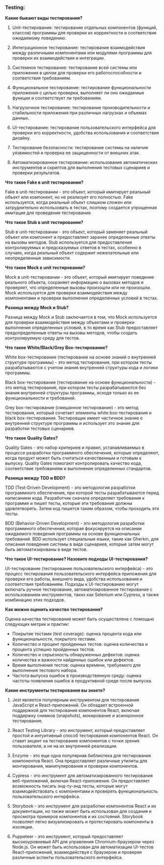 <h3>
  <span>Testing:</span>
</h3>

**Какие бывают виды тестирования?**

1. Unit-тестирование: тестирование отдельных компонентов (функций, классов) программы для проверки их корректности и соответствия ожидаемому поведению.

2. Интеграционное тестирование: тестирование взаимодействия между различными компонентами или модулями программы для проверки их взаимодействия и интеграции.

3. Системное тестирование: тестирование всей системы или приложения в целом для проверки его работоспособности и соответствия требованиям.

4. Функциональное тестирование: тестирование функциональности приложения с целью проверки, выполняет ли оно ожидаемые функции и соответствует ли требованиям.

5. Нагрузочное тестирование: тестирование производительности и стабильности приложения при различных нагрузках и объемах данных.

6. UI-тестирование: тестирование пользовательского интерфейса для проверки его корректности, удобства использования и соответствия дизайну.

7. Тестирование безопасности: тестирование системы на наличие уязвимостей и проверка ее защищенности от внешних атак.

8. Автоматизированное тестирование: использование автоматических инструментов и скриптов для выполнения тестовых сценариев и проверки результатов.

**Что такое Fake в unit тестировании?**

Fake в unit-тестировании - это объект, который имитирует реальный объект или компонент, но не реализует его полностью. Fake используется, когда реальный объект слишком сложен или затруднительно использовать в тестах, поэтому создается упрощенная имитация для проведения тестирования.

**Что такое Stub в unit тестировании?**

Stub в unit-тестировании - это объект, который заменяет реальный объект или компонент и предоставляет заранее определенные ответы на вызовы методов. Stub используется для предоставления контролируемых и предсказуемых ответов в тестах, особенно в случаях, когда реальный объект содержит нежелательные или неопределенные зависимости.

**Что такое Mock в unit тестировании?**

Mock в unit-тестировании - это объект, который имитирует поведение реального объекта, сохраняет информацию о вызовах методов и проверяет, что определенные вызовы произошли или не произошли. Mock используется для проверки взаимодействия между компонентами и проверки выполнения определенных условий в тестах.

**Разница между Mock и Stub?**

Разница между Mock и Stub заключается в том, что Mock используется для проверки взаимодействия между объектами и проверки выполнения определенных условий, в то время как Stub предоставляет предопределенные ответы на вызовы методов, чтобы создать контролируемую среду для тестов.

**Что такое White/Black/Grey Box-тестирование?**

White box-тестирование (тестирование на основе знаний о внутренней структуре программы) - это метод тестирования, при котором тесты разрабатываются с учетом знания внутренней структуры кода и логики программы.

Black box-тестирование (тестирование на основе функциональности) - это метод тестирования, при котором тесты разрабатываются без знания внутренней структуры программы, исходя только из ее функциональности и требований.

Grey box-тестирование (смешанное тестирование) - это метод тестирования, который сочетает элементы white box-тестирования и black box-тестирования. Тестировщик имеет частичное знание о внутренней структуре программы и использует это знание для разработки тестовых сценариев.

**Что такое Quality Gates?**

Quality Gates - это набор критериев и правил, устанавливаемых в процессе разработки программного обеспечения, которые определяют, когда продукт может быть считаться качественным и готовым к выпуску. Quality Gates помогают контролировать качество кода, соответствие требованиям и выполнение определенных стандартов.

**Разница между TDD и BDD?**

TDD (Test-Driven Development) - это методология разработки программного обеспечения, при которой тесты разрабатываются перед написанием кода. Разработчик сначала определяет требования к программе и пишет тесты, которые эти требования должны удовлетворять. Затем код пишется таким образом, чтобы проходить эти тесты.

BDD (Behavior-Driven Development) - это методология разработки программного обеспечения, которая фокусируется на описании ожидаемого поведения программы на основе функциональных требований. BDD использует специальные языки, такие как Gherkin, для описания поведения системы в виде сценариев, которые затем могут быть автоматизированы в виде тестов.

**Что такое UI-тестирование? Назовите подходы UI-тестирования?**

UI-тестирование (тестирование пользовательского интерфейса) - это процесс тестирования пользовательского интерфейса приложения для проверки его работы, внешнего вида, удобства использования и соответствия требованиям. Подходы к UI-тестированию могут включать ручное тестирование, автоматизированное тестирование с использованием инструментов, таких как Selenium или Cypress, а также комбинацию этих подходов.

**Как можно оценить качество тестирования?**

Оценка качества тестирования может быть осуществлена с помощью следующих метрик и практик:

- Покрытие тестами (test coverage): оценка процента кода или функциональности, покрытого тестами.
- Количество и процент пройденных тестов: оценка количества и процента успешно пройденных тестов.
- Количество и серьезность обнаруженных дефектов: оценка количества и важности найденных ошибок или дефектов.
- Время выполнения тестов: оценка времени, требуемого для выполнения тестового набора.
- Частота выпуска ошибок в производственную среду: оценка частоты появления ошибок в продуктивной среде после выпуска.

**Какие инструменты тестирования вы знаете?**

1. Jest является популярным инструментом для тестирования JavaScript и React-приложений. Он обладает встроенной поддержкой для тестирования компонентов React, включая поддержку снимков (snapshots), мокирование и асинхронное тестирование.

2. React Testing Library - это инструмент, который предоставляет простой и интуитивный способ тестирования компонентов React. Он ставит акцент на тестирование компонентов с точки зрения пользователя, а не на их внутренней реализации.

3. Enzyme - это еще одна популярная библиотека для тестирования компонентов React. Она предоставляет различные утилиты для монтирования, манипулирования и проверки компонентов.

4. Cypress - это инструмент для автоматизированного тестирования веб-приложений, включая React-приложения. Он предоставляет возможность писать энд-ту-энд тесты, которые могут взаимодействовать с компонентами и проверять функциональность пользовательского интерфейса.

5. Storybook - это инструмент для разработки компонентов React и их документации, но также может быть использован для создания и просмотра примеров компонентов и их состояний. Storybook позволяет легко визуализировать и протестировать компоненты в изоляции.

6. Puppeteer - это инструмент, который предоставляет высокоуровневый API для управления Chromium-браузером через Node.js. Он может быть использован для автоматизации UI-тестов React-приложений, взаимодействуя с браузером и проверяя различные аспекты пользовательского интерфейса.
